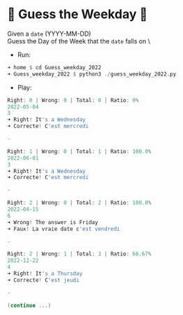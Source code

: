 # :sunflower: Guess the Weekday :sunflower: 

Given a `date` (YYYY-MM-DD) \
Guess the Day of the Week that the `date` falls on \

- Run:
```rust
➜ home $ cd Guess_weekday_2022
➜ Guess_weekday_2022 $ python3 ./guess_weekday_2022.py
```
- Play:
```go
Right: 0 | Wrong: 0 | Total: 0 | Ratio: 0% 
2022-05-04
3
➜ Right! It's a Wednesday 
➜ Correcte! C'est mercredi 

- 

Right: 1 | Wrong: 0 | Total: 1 | Ratio: 100.0% 
2022-06-01
3
➜ Right! It's a Wednesday 
➜ Correcte! C'est mercredi 

- 

Right: 2 | Wrong: 0 | Total: 2 | Ratio: 100.0% 
2022-04-15
6
➜ Wrong! The answer is Friday 
➜ Faux! La vraie date c'est vendredi 

- 

Right: 2 | Wrong: 1 | Total: 3 | Ratio: 66.67% 
2022-12-22
4
➜ Right! It's a Thursday 
➜ Correcte! C'est jeudi 

- 

(continue ...)
```
